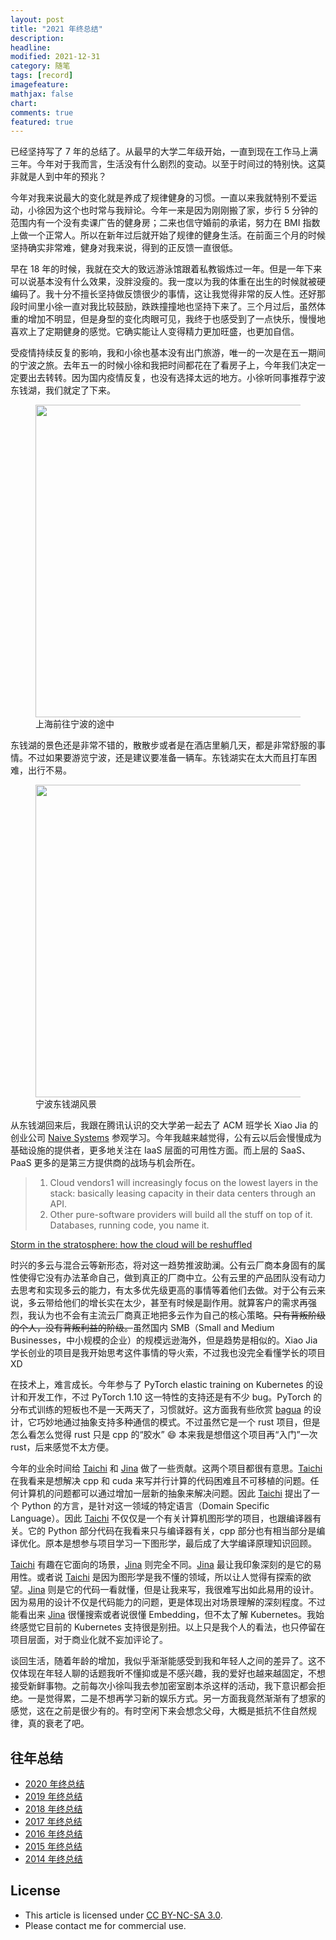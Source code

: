 ```yaml
---
layout: post
title: "2021 年终总结"
description: 
headline:
modified: 2021-12-31
category: 随笔
tags: [record]
imagefeature:
mathjax: false
chart:
comments: true
featured: true
---
```


已经坚持写了 7 年的总结了。从最早的大学二年级开始，一直到现在工作马上满三年。今年对于我而言，生活没有什么剧烈的变动。以至于时间过的特别快。这莫非就是人到中年的预兆？

今年对我来说最大的变化就是养成了规律健身的习惯。一直以来我就特别不爱运动，小徐因为这个也时常与我辩论。今年一来是因为刚刚搬了家，步行 5 分钟的范围内有一个没有卖课广告的健身房；二来也信守婚前的承诺，努力在 BMI 指数上做一个正常人。所以在新年过后就开始了规律的健身生活。在前面三个月的时候坚持确实非常难，健身对我来说，得到的正反馈一直很低。

早在 18 年的时候，我就在交大的致远游泳馆跟着私教锻炼过一年。但是一年下来可以说基本没有什么效果，没胖没瘦的。我一度以为我的体重在出生的时候就被硬编码了。我十分不擅长坚持做反馈很少的事情，这让我觉得非常的反人性。还好那段时间里小徐一直对我比较鼓励，跌跌撞撞地也坚持下来了。三个月过后，虽然体重的增加不明显，但是身型的变化肉眼可见，我终于也感受到了一点快乐，慢慢地喜欢上了定期健身的感觉。它确实能让人变得精力更加旺盛，也更加自信。

受疫情持续反复的影响，我和小徐也基本没有出门旅游，唯一的一次是在五一期间的宁波之旅。去年五一的时候小徐和我把时间都花在了看房子上，今年我们决定一定要出去转转。因为国内疫情反复，也没有选择太远的地方。小徐听同事推荐宁波东钱湖，我们就定了下来。

<figure>
	<img src="{{ site.url }}/images/2021-newyear/1.jpg" height="500" width="500">
    <figcaption>上海前往宁波的途中</figcaption>
</figure>

东钱湖的景色还是非常不错的，散散步或者是在酒店里躺几天，都是非常舒服的事情。不过如果要游览宁波，还是建议要准备一辆车。东钱湖实在太大而且打车困难，出行不易。

<figure>
	<img src="{{ site.url }}/images/2021-newyear/2.jpg" height="500" width="500">
    <figcaption>宁波东钱湖风景</figcaption>
</figure>

从东钱湖回来后，我跟在腾讯认识的交大学弟一起去了 ACM 班学长 Xiao Jia 的创业公司 [Naive Systems](https://www.naivesystems.com/) 参观学习。今年我越来越觉得，公有云以后会慢慢成为基础设施的提供者，更多地关注在 IaaS 层面的可用性方面。而上层的 SaaS、PaaS 更多的是第三方提供商的战场与机会所在。

> 1. Cloud vendors1 will increasingly focus on the lowest layers in the stack: basically leasing capacity in their data centers through an API.
> 2. Other pure-software providers will build all the stuff on top of it. Databases, running code, you name it.

[Storm in the stratosphere: how the cloud will be reshuffled
](https://erikbern.com/2021/11/30/storm-in-the-stratosphere-how-the-cloud-will-be-reshuffled.html)

时兴的多云与混合云等新形态，将对这一趋势推波助澜。公有云厂商本身固有的属性使得它没有办法革命自己，做到真正的厂商中立。公有云里的产品团队没有动力去思考和实现多云的能力，有太多优先级更高的事情等着他们去做。对于公有云来说，多云带给他们的增长实在太少，甚至有时候是副作用。就算客户的需求再强烈，我认为也不会有主流云厂商真正地把多云作为自己的核心策略。<del>只有背叛阶级的个人，没有背叛利益的阶级。</del>虽然国内 SMB（Small and Medium Businesses，中小规模的企业）的规模远逊海外，但是趋势是相似的。Xiao Jia 学长创业的项目是我开始思考这件事情的导火索，不过我也没完全看懂学长的项目 XD

在技术上，难言成长。今年参与了 PyTorch elastic training on Kubernetes 的设计和开发工作，不过 PyTorch 1.10 这一特性的支持还是有不少 bug。PyTorch 的分布式训练的短板也不是一天两天了，习惯就好。这方面我有些欣赏 [bagua](https://github.com/BaguaSys/bagua) 的设计，它巧妙地通过抽象支持多种通信的模式。不过虽然它是一个 rust 项目，但是怎么看怎么觉得 rust 只是 cpp 的“胶水” 😄 本来我是想借这个项目再“入门”一次 rust，后来感觉不太方便。

今年的业余时间给 [Taichi][] 和 [Jina][] 做了一些贡献。这两个项目都很有意思。[Taichi][] 在我看来是想解决 cpp 和 cuda 来写并行计算的代码困难且不可移植的问题。任何计算机的问题都可以通过增加一层新的抽象来解决问题。因此 [Taichi][] 提出了一个 Python 的方言，是针对这一领域的特定语言（Domain Specific Language）。因此 [Taichi][] 不仅仅是一个有关计算机图形学的项目，也跟编译器有关。它的 Python 部分代码在我看来只与编译器有关，cpp 部分也有相当部分是编译优化。原本是想参与项目学习一下图形学，最后成了大学编译原理知识回顾。

[Taichi][] 有趣在它面向的场景，[Jina][] 则完全不同。[Jina][] 最让我印象深刻的是它的易用性。或者说 [Taichi][] 是因为图形学是我不懂的领域，所以让人觉得有探索的欲望。[Jina][] 则是它的代码一看就懂，但是让我来写，我很难写出如此易用的设计。因为易用的设计不仅是代码能力的问题，更是体现出对场景理解的深刻程度。不过能看出来 [Jina][] 很懂搜索或者说很懂 Embedding，但不太了解 Kubernetes。我始终感觉它目前的 Kubernetes 支持很是别扭。以上只是我个人的看法，也只停留在项目层面，对于商业化就不妄加评论了。

谈回生活，随着年龄的增加，我似乎渐渐能感受到我和年轻人之间的差异了。这不仅体现在年轻人聊的话题我听不懂抑或是不感兴趣，我的爱好也越来越固定，不想接受新鲜事物。之前每次小徐叫我去参加密室剧本杀这样的活动，我下意识都会拒绝。一是觉得累，二是不想再学习新的娱乐方式。另一方面我竟然渐渐有了想家的感觉，这在之前是很少有的。有时空闲下来会想念父母，大概是抵抗不住自然规律，真的衰老了吧。

## 往年总结

- [2020 年终总结](http://gaocegege.com/Blog/%E9%9A%8F%E7%AC%94/newyear2020)
- [2019 年终总结](http://gaocegege.com/Blog/%E9%9A%8F%E7%AC%94/newyear2019)
- [2018 年终总结](http://gaocegege.com/Blog/%E9%9A%8F%E7%AC%94/newyear2018)
- [2017 年终总结](http://gaocegege.com/Blog/%E9%9A%8F%E7%AC%94/newyear2017)
- [2016 年终总结](http://gaocegege.com/Blog/%E9%9A%8F%E7%AC%94/newyear2016)
- [2015 年终总结](http://gaocegege.com/Blog/%E9%9A%8F%E7%AC%94/newyear2015)
- [2014 年终总结](http://gaocegege.com/Blog/%E9%9A%8F%E7%AC%94/record)

## License

- This article is licensed under [CC BY-NC-SA 3.0](https://creativecommons.org/licenses/by-nc-sa/3.0/).
- Please contact me for commercial use.

[gitpod]: https://www.gitpod.io/
[Taichi]: https://github.com/taichi-dev/taichi
[Jina]: https://github.com/jina-ai/jina

